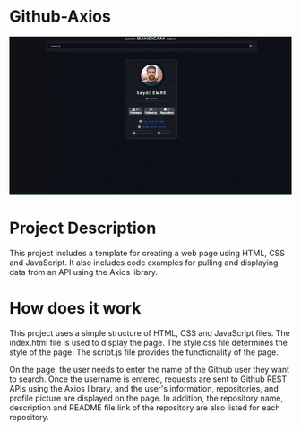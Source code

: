 # Github-Axios

<img src = "/gif/gif.gif">

# Project Description

This project includes a template for creating a web page using HTML, CSS and JavaScript. It also includes code examples for pulling and displaying data from an API using the Axios library.

# How does it work

This project uses a simple structure of HTML, CSS and JavaScript files. The index.html file is used to display the page. The style.css file determines the style of the page. The script.js file provides the functionality of the page.

On the page, the user needs to enter the name of the Github user they want to search. Once the username is entered, requests are sent to Github REST APIs using the Axios library, and the user's information, repositories, and profile picture are displayed on the page. In addition, the repository name, description and README file link of the repository are also listed for each repository.
